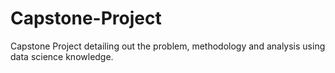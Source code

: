 # Capstone-Project
Capstone Project detailing out the problem, methodology and analysis using data science knowledge.
